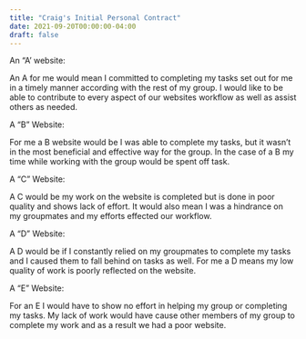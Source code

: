 ```yaml
---
title: "Craig's Initial Personal Contract"
date: 2021-09-20T00:00:00-04:00
draft: false
---
```


An “A’ website:

An A for me would mean I committed to completing my tasks set out for me in a timely manner according with the rest of my group. I would like to be able to contribute to every aspect of our websites workflow as well as assist others as needed.

A “B” Website:

For me a B website would be I was able to complete my tasks, but it wasn’t in the most beneficial and effective way for the group. In the case of a B my time while working with the group would be spent off task.

A “C” Website:

A C would be my work on the website is completed but is done in poor quality and shows lack of effort. It would also mean I was a hindrance on my groupmates and my efforts effected our workflow.

A “D” Website:

A D would be if I constantly relied on my groupmates to complete my tasks and I caused them to fall behind on tasks as well. For me a D means my low quality of work is poorly reflected on the website.

A “E” Website:

For an E I would have to show no effort in helping my group or completing my tasks. My lack of work would have cause other members of my group to complete my work and as a result we had a poor website. 

